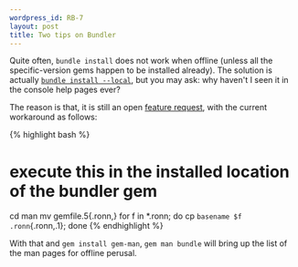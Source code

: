```yaml
---
wordpress_id: RB-7
layout: post
title: Two tips on Bundler
---
```


Quite often, `bundle install` does not work when offline (unless all the specific-version gems happen to be installed already). The solution is actually [`bundle install --local`](http://gembundler.com/man/bundle-install.1.html), but you may ask: why haven't I seen it in the console help pages ever?

The reason is that, it is still an open [feature request](https://github.com/carlhuda/bundler/issues/591), with the current workaround as follows:

{% highlight bash %}
# execute this in the installed location of the bundler gem
cd man
mv gemfile.5{.ronn,}
for f in *.ronn; do cp `basename $f .ronn`{.ronn,.1}; done
{% endhighlight %}

With that and `gem install gem-man`, `gem man bundle` will bring up the list of the man pages for offline perusal.
